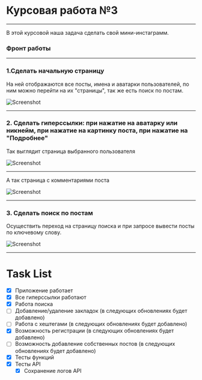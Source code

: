 # Курсовая работа №3
___
В этой курсовой наша задача сделать свой мини-инстаграмм.

### Фронт работы
___
### 1.Сделать начальную страницу
На ней отображаются все посты, имена и аватарки пользователей, по ним можно перейти на их "страницы", так же есть поиск по постам.

![Screenshot](readme/first_page.png)
___
### 2. Сделать гиперссылки: при нажатие на аватарку или никнейм, при нажатие на картинку поста, при нажатие на "Подробнее"
Так выглядит страница выбранного пользователя

![Screenshot](readme/user_page.png)
___
А так страница с комментариями поста

![Screenshot](readme/post_page.png)
___
### 3. Сделать поиск по постам

Осуществить переход на страницу поиска и при запросе вывести посты по ключевому слову.

![Screenshot](readme/search_page.png)
___
# Task List
- [x] Приложение работает
- [x] Все гиперссылки работают
- [x] Работа поиска
- [ ] Добавление/удаление закладок (в следующих обновлениях будет добавлено)
- [ ] Работа с хештегами (в следующих обновлениях будет добавлено)
- [x] Возможность регистрации (в следующих обновлениях будет добавлено)
- [ ] Возможность добавление собственных постов (в следующих обновлениях будет добавлено)
- [x] Тесты функций
- [x] Тесты API
  - [x] Сохранение логов API
